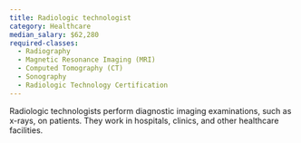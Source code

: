 ```yaml
---
title: Radiologic technologist
category: Healthcare
median_salary: $62,280
required-classes:
  - Radiography
  - Magnetic Resonance Imaging (MRI)
  - Computed Tomography (CT)
  - Sonography
  - Radiologic Technology Certification
---
```


Radiologic technologists perform diagnostic imaging examinations, such as x-rays, on patients. They work in hospitals, clinics, and other healthcare facilities.